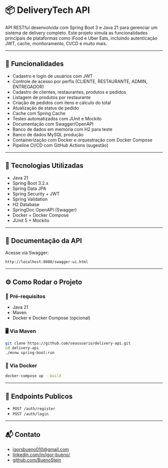 # 📦 DeliveryTech API

API RESTful desenvolvida com Spring Boot 3 e Java 21 para gerenciar um sistema de delivery completo. Este projeto simula as funcionalidades principais de plataformas como iFood e Uber Eats, incluindo autenticação JWT, cache, monitoramento, CI/CD e muito mais.

---

## 🚀 Funcionalidades

- Cadastro e login de usuários com JWT
- Controle de acesso por perfis (CLIENTE, RESTAURANTE, ADMIN, ENTREGADOR)
- Cadastro de clientes, restaurantes, produtos e pedidos
- Listagem de produtos por restaurante
- Criação de pedidos com itens e cálculo do total
- Atualização de status de pedido
- Cache com Spring Cache
- Testes automatizados com JUnit e Mockito
- Documentação com Swagger/OpenAPI
- Banco de dados em memória com H2 para teste
- Banco de dados MySQL produção
- Containerização com Docker e orquestração com Docker Compose
- Pipeline CI/CD com GitHub Actions (sugestão)

---

## 🧪 Tecnologias Utilizadas

- Java 21
- Spring Boot 3.2.x
- Spring Data JPA
- Spring Security + JWT
- Spring Validation
- H2 Database
- SpringDoc OpenAPI (Swagger)
- Docker + Docker Compose
- JUnit 5 + Mockito

---

## 📄 Documentação da API

Acesse via Swagger:

```
http://localhost:8080/swagger-ui.html
```

---

## ⚙️ Como Rodar o Projeto

### 🔧 Pré-requisitos

- Java 21
- Maven
- Docker e Docker Compose (opcional)

### 🖥️ Via Maven

```bash
git clone https://github.com/seuusuario/delivery-api.git
cd delivery-api
./mvnw spring-boot:run
```

### 🐳 Via Docker

```bash
docker-compose up --build
```

---

## 🧪 Endpoints Publicos

- `POST /auth/register`
- `POST /auth/login`

---



## 📬 Contato

- igorsbueno010@gmail.com 
- [linkedin.com/in/igor-bueno/](https://www.linkedin.com/in/igor-bueno-3b0b67267/) 
- [github.com/BuenoStein](https://github.com/BuenoStein)
